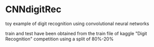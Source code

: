 # CNNdigitRec
toy example of digit recognition using convolutional neural networks

train and test have been obtained from the train file of kaggle "Digit Recognition" competition using a split of 80%-20%
